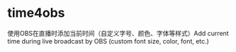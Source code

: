 # time4obs
使用OBS在直播时添加当前时间（自定义字号、颜色、字体等样式）Add current time during live broadcast by OBS (custom font size, color, font, etc.)
